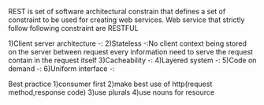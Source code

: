 REST is set of software architectural constrain that defines a set
of constraint to be used for creating web services. Web service 
that strictly follow following constraint are RESTFUL

1)Client server architecture -:
2)Stateless -:No client context being stored on the server between request
              every information need to serve the request contain in the 
              request itself
3)Cacheability -:
4)Layered system -:
5)Code on demand -:
6)Uniform interface -:

Best practice
1)consumer first
2)make best use of http(request method,response code)
3)use plurals
4)use nouns for resource
 